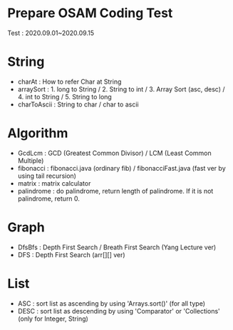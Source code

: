 # Prepare OSAM Coding Test
Test : 2020.09.01~2020.09.15

# String
* charAt : How to refer Char at String
* arraySort : 1. long to String / 2. String to int / 3. Array Sort (asc, desc) / 4. int to String / 5. String to long
* charToAscii : String to char / char to ascii

# Algorithm
* GcdLcm : GCD (Greatest Common Divisor) / LCM (Least Common Multiple)
* fibonacci : fibonacci.java (ordinary fib) / fibonacciFast.java (fast ver by using tail recursion)
* matrix : matrix calculator
* palindrome : do palindrome, return length of palindrome. If it is not palindrome, return 0.

# Graph
* DfsBfs : Depth First Search / Breath First Search (Yang Lecture ver)
* DFS : Depth First Search (arr[][] ver)

# List
* ASC : sort list as ascending by using 'Arrays.sort()' (for all type)
* DESC : sort list as descending by using 'Comparator' or 'Collections' (only for Integer, String)
